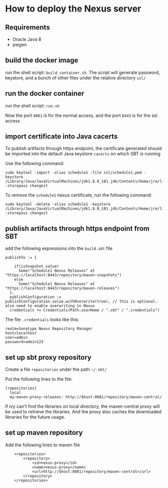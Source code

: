 # How to deploy the Nexus server

## Requirements
 * Oracle Java 8
 * pwgen
 
## build the docker image

run the shell script: ```build_container.sh```. The script will generate password, keystore, and a bunch of other files under the relative directory ```ssl/```

## run the docker container

run the shell script: ```run.sh```

Now the port ```8081``` is for the normal access, and the port ```8443``` is for the ssl access

## import certificate into Java cacerts

To publish artifacts through https endpoint, the certificate generated should be imported into the default Java keystore ```cacerts``` on which SBT is running

Use the following command:

```
sudo keytool -import -alias schedule1 -file ssl/schedule1.pem -keystore /Library/Java/JavaVirtualMachines/jdk1.8.0_181.jdk/Contents/Home/jre/lib/security/cacerts -storepass changeit
```

To remove the ```schedule1``` nexus certificate, run the following command:

```
sudo keytool -delete -alias schedule1 -keystore /Library/Java/JavaVirtualMachines/jdk1.8.0_181.jdk/Contents/Home/jre/lib/security/cacerts -storepass changeit
```  

## publish artifacts through https endpoint from SBT

add the following expressions into the ```build.sbt``` file

```
publishTo := {

    if(isSnapshot.value)
      Some("Schedule1 Nexus Releases" at "https://localhost:8443/repository/maven-snapshots")
    else
      Some("Schedule1 Nexus Releases" at "https://localhost:8443/repository/maven-releases")
  },
  publishConfiguration := publishConfiguration.value.withOverwrite(true), // this is optional. also need to enable overwriting in Nexus
  credentials += Credentials(Path.userHome / ".sbt" / ".credentials")
``` 

The file ```.credentials``` looks like this:
```
realm=Sonatype Nexus Repository Manager
host=localhost
user=admin
password=admin123
```


## set up sbt proxy repository

Create a file ```repositories``` under the path ```~/.sbt/```

Put the following lines to the file:

```
[repositories]
  local
  my-maven-proxy-releases: http://$host:8081/repository/maven-central/
```

If ivy can't find the libraries on local directory, the maven-central proxy will be used to retrieve the libraries. And the proxy also caches the downloaded libraries for the future usage.

## set up maven repository

Add the following lines to maven file 

```
    <repositories>
        <repository>
            <id>nexus-proxy</id>
            <name>nexus-proxy</name>
            <url>http://$host:8081/repository/maven-central</url>
        </repository>
    </repositories>
```
